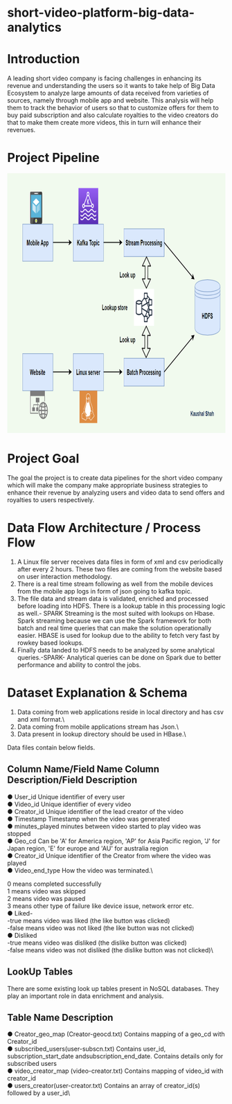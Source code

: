 # short-video-platform-big-data-analytics

# Introduction
A leading short video company is facing challenges in enhancing its revenue and understanding the users so it wants to take help of Big Data Ecosystem to analyze large amounts of data received from varieties of sources, namely through mobile app and website. This analysis will help them to track the behavior of users so that to customize offers for them to buy paid subscription and also calculate royalties to the video creators do that to make them create more videos, this in turn will enhance their revenues.


# Project Pipeline

<img src="short_video_kaushal_pipeline.png" alt="Project Pipeline" width="1500" height="600">


# Project Goal
The goal the project is to create data pipelines for the short video company which will make the company make appropriate business strategies to enhance their revenue by analyzing users and video data to send offers and royalties to users respectively.


# Data Flow Architecture / Process Flow
1.	A Linux file server receives data files in form of xml and csv periodically after every 2 hours. These two files are coming from the website based on user   interaction methodology.
2.	There is a real time stream following as well from the mobile devices from the mobile app logs in form of json going to kafka topic. 
3.	The file data and stream data is validated, enriched and processed before loading into HDFS. There is a  lookup table in this processing logic as well.- SPARK Streaming is the most suited with lookups on Hbase. Spark streaming because we can use the Spark framework for both batch and real time queries that can make the solution operationally easier. HBASE is used for lookup due to the ability to fetch very fast by rowkey based lookups.
4.	Finally data landed to HDFS needs to be analyzed by some analytical queries.-SPARK- Analytical queries can be done on Spark due to better performance and ability to control the jobs.

# Dataset Explanation & Schema
1. Data coming from web applications reside in local directory and has csv and  xml format.\
2. Data coming from mobile applications stream has Json.\
3. Data present in lookup directory should be used in HBase.\

Data files contain below fields.

## Column Name/Field Name Column Description/Field Description

●	User_id Unique identifier of every user \
●	Video_id Unique identifier of every video \
●	Creator_id Unique identifier of the lead creator of the video\
●	Timestamp Timestamp when the video was generated\
●	minutes_played minutes between video started to play video was stopped\
●	Geo_cd Can be 'A' for America region, 'AP' for Asia Pacific region, 'J' for Japan region, 'E' for europe and 'AU' for australia region\
●	Creator_id Unique identifier of the Creator from where the video was played\
●	Video_end_type How the video was terminated.\

0 means completed successfully\
1 means video was skipped\
2 means video was paused\
3 means other type of failure like device issue, network error etc.\
●	Liked- \
 -true means video was liked (the like button was clicked)\
 -false means video was not liked (the like button was not clicked)\
●	Disliked\
 -true means video was disliked (the dislike button was clicked)\
 -false means video was not disliked (the dislike button was not clicked)\
 
 
## LookUp Tables
There are some existing look up tables present in NoSQL databases. They play an important role in data enrichment and analysis.


## Table Name Description
●	Creator_geo_map (Creator-geocd.txt) Contains mapping of a geo_cd with Creator_id\
●	subscribed_users(user-subscn.txt) Contains user_id, subscription_start_date andsubscription_end_date. Contains details only for subscribed users\
●	video_creator_map (video-creator.txt) Contains mapping of video_id with creator_id\
●	users_creator(user-creator.txt) Contains an array of creator_id(s) followed by a user_id\



